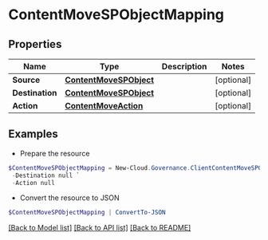 # ContentMoveSPObjectMapping
## Properties

Name | Type | Description | Notes
------------ | ------------- | ------------- | -------------
**Source** | [**ContentMoveSPObject**](ContentMoveSPObject.md) |  | [optional] 
**Destination** | [**ContentMoveSPObject**](ContentMoveSPObject.md) |  | [optional] 
**Action** | [**ContentMoveAction**](ContentMoveAction.md) |  | [optional] 

## Examples

- Prepare the resource
```powershell
$ContentMoveSPObjectMapping = New-Cloud.Governance.ClientContentMoveSPObjectMapping  -Source null `
 -Destination null `
 -Action null
```

- Convert the resource to JSON
```powershell
$ContentMoveSPObjectMapping | ConvertTo-JSON
```

[[Back to Model list]](../README.md#documentation-for-models) [[Back to API list]](../README.md#documentation-for-api-endpoints) [[Back to README]](../README.md)

